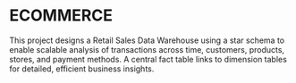 # ECOMMERCE
This project designs a Retail Sales Data Warehouse using a star schema to enable scalable analysis of transactions across time, customers, products, stores, and payment methods. A central fact table links to dimension tables for detailed, efficient business insights.
